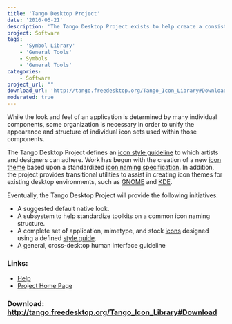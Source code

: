 ```yaml
---
title: 'Tango Desktop Project'
date: '2016-06-21'
description: 'The Tango Desktop Project exists to help create a consistent graphical user interface experience for free and Open Source software.'
project: Software
tags:
    - 'Symbol Library'
    - 'General Tools'
    - Symbols
    - 'General Tools'
categories:
    - Software
project_url: ""
download_url: 'http://tango.freedesktop.org/Tango_Icon_Library#Download'
moderated: true
---
```

While the look and feel of an application is determined by many individual components, some organization is necessary in order to unify the appearance and structure of individual icon sets used within those components.

The Tango Desktop Project defines an <a guidelines="" href="" icon="" tango="" theme="" title="">icon style guideline</a> to which artists and designers can adhere. Work has begun with the creation of a new <a href="" icon="" library="" tango="" title="">icon theme</a> based upon a standardized <a href="" icon="" naming="" specification="" standard="" title="">icon naming specification</a>. In addition, the project provides transitional utilities to assist in creating icon themes for existing desktop environments, such as <a class="" external="" href="" http:="" nofollow="" rel="" text="" title="">GNOME</a> and <a class="" external="" href="" http:="" nofollow="" rel="" text="" title="">KDE</a>.

  
Eventually, the Tango Desktop Project will provide the following initiatives:

- A suggested default native look.
- A subsystem to help standardize toolkits on a common icon naming structure.
- A complete set of application, mimetype, and stock <a href="" icon="" library="" tango="" title="">icons</a> designed using a defined <a guidelines="" href="" icon="" tango="" theme="" title="">style guide</a>.
- A general, cross-desktop human interface guideline

### Links:
- <a href="http://www.oatsoft.org/Software/tango-desktop-project/help">Help</a>
- <a href="http://tango.freedesktop.org/Tango_Desktop_Project">Project Home Page</a>

### Download: http://tango.freedesktop.org/Tango_Icon_Library#Download 